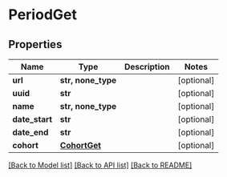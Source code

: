 # PeriodGet


## Properties
Name | Type | Description | Notes
------------ | ------------- | ------------- | -------------
**url** | **str, none_type** |  | [optional] 
**uuid** | **str** |  | [optional] 
**name** | **str, none_type** |  | [optional] 
**date_start** | **str** |  | [optional] 
**date_end** | **str** |  | [optional] 
**cohort** | [**CohortGet**](CohortGet.md) |  | [optional] 

[[Back to Model list]](../README.md#documentation-for-models) [[Back to API list]](../README.md#documentation-for-api-endpoints) [[Back to README]](../README.md)


